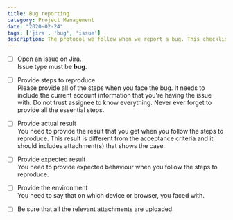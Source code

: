 ```yaml
---
title: Bug reporting
category: Project Management
date: "2020-02-24"
tags: ['jira', 'bug', 'issue']
description: The protocol we follow when we report a bug. This checklist is vital for assignee to understand the problem and reproduce it.
---
```


- [ ] Open an issue on Jira.  
Issue type must be **bug**. 

- [ ] Provide steps to reproduce  
Please provide all of the steps when you face the bug. It needs to include the current account information that you're having the issue with. Do not trust assignee to know everything. Never ever forget to provide all the essential steps.

- [ ] Provide actual result  
You need to provide the result that you get when you follow the steps to reproduce. This result is different from the acceptance criteria and it should includes attachment(s) that shows the case.

- [ ] Provide expected result  
You need to provide expected behaviour when you follow the steps to reproduce.

- [ ] Provide the environment  
You need to say that on which device or browser, you faced with.
- [ ] Be sure that all the relevant attachments are uploaded.
